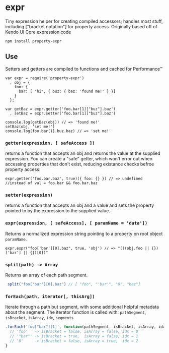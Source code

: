 expr
=======

Tiny expression helper for creating compiled accessors; handles most stuff, including ["bracket notation"] for property access. Originally based off of Kendo UI Core expression code

    npm install property-expr

## Use

Setters and getters are compiled to functions and cached for Performance™

    var expr = require('property-expr')
      , obj = {
        foo: {
          bar: [ "hi", { buz: { baz: 'found me!' } }]
        }
      };

    var getBaz = expr.getter('foo.bar[1]["buz"].baz')
      , setBaz = expr.setter('foo.bar[1]["buz"].baz')

    console.log(getBaz(obj)) // => 'found me!'
    setBaz(obj, 'set me!')
    console.log(foo.bar[1].buz.baz) // => 'set me!'

### `getter(expression, [ safeAccess ])`

returns a function that accepts an obj and returns the value at the supplied expression. You can create a "safe" getter, which won't error out when accessing properties that don't exist, reducing existance checks befroe property access:

    expr.getter('foo.bar.baz', true)({ foo: {} }) // => undefined
    //instead of val = foo.bar && foo.bar.baz

### `setter(expression)`

returns a function that accepts an obj and a value and sets the property pointed to by the expression to the supplied value.


### `expr(expression, [ safeAccess], [ paramName = 'data'])`

Returns a normalized expression string pointing to a property on root object 
`paramName`.

    expr.expr("foo['bar'][0].baz", true, 'obj') // => "(((obj.foo || {})['bar'] || {})[0])"

### `split(path) -> Array`

Returns an array of each path segment.

```js
 split("foo['bar'][0].baz") // [ "foo", "'bar'", "0", "baz"]
```

### `forEach(path, iterator[, thisArg]) `

Iterate through a path but segment, with some additional helpful metadata about the segment. The iterator function is called with: `pathSegment`, `isBracket`, `isArray`, `idx`, `segments`

```js
.forEach('foo["bar"][1]', function(pathSegment, isBracket, isArray, idx, segments) {
  // 'foo'   -> isBracket = false, isArray = false, idx = 0
  // '"bar"' -> isBracket = true,  isArray = false, idx = 1
  // '0'     -> isBracket = false, isArray = true,  idx = 2
}
```